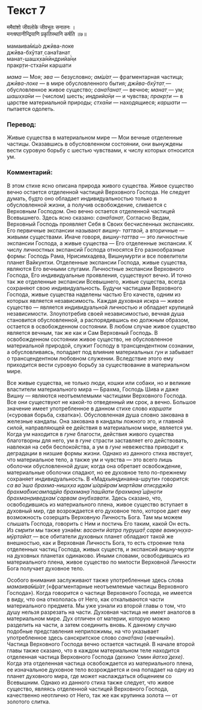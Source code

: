 # Текст 7

ममैवांशो जीवलोके जीवभूतः सनातनः ।  
मनःषष्ठानीन्द्रियाणि प्रकृतिस्थानि कर्षति ॥७॥

мамаива̄м̇ш́о джӣва-локе  
джӣва-бхӯтат̣ сана̄танат̣  
манат̣-шашх̣ха̄нӣндрийа̄н̣и  
пракр̣ти-стха̄ни каршати

_мама_ — Моя; _эва_ — безусловно; _ам̇ш́ат̣_ — фрагментарная частица; _джӣва-локе_ — в мире обусловленного бытия; _джӣва-бхӯтат̣_ — обусловленное живое существо; _сана̄танат̣_ — вечное; _манат̣_ — ум; _шашх̣ха̄ни_ — (числом) шесть; _индрийа̄н̣и_ — и чувства; _пракр̣ти_ — в царстве материальной природы; _стха̄ни_ — находящиеся; _каршати_ — пытается одолеть.

### Перевод:

Живые существа в материальном мире — Мои вечные отделенные частицы. Оказавшись в обусловленном состоянии, они вынуждены вести суровую борьбу с шестью чувствами, к числу которых относится ум.

### Комментарий:

В этом стихе ясно описана природа живого существа. Живое существо вечно остается отделенной частицей Верховного Господа. Не следует думать, будто оно обладает индивидуальностью только в обусловленной жизни, а получив освобождение, сливается с Верховным Господом. Оно вечно остается отделенной частицей Всевышнего. Здесь ясно сказано: _сана̄танат̣_. Согласно Ведам, Верховный Господь проявляет Себя в Своих бесчисленных экспансиях. Его первичные экспансии называют _вишну- таттвой,_ а вторичные — живыми существами. Иначе говоря, _вишну-таттва_ — это личностные экспансии Господа, а живые существа — Его отделенные экспансии. К числу личностных экспансий Господа относятся Его разнообразные формы: Господь Рама, Нрисимхадева, Вишнумурти и все повелители планет Вайкунтхи. Отделенные экспансии Господа, живые существа, являются Его вечными слугами. Личностные экспансии Верховного Господа, Его индивидуальные проявления, существуют вечно. И точно так же отделенные экспансии Всевышнего, живые существа, всегда сохраняют свою индивидуальность. Будучи частицами Верховного Господа, живые существа наделены частью Его качеств, одним из которых является независимость. Каждая духовная искра — живое существо — является индивидуальной личностью и обладает крупицей независимости. Злоупотребив своей независимостью, вечная душа становится обусловленной, а распорядившись ею должным образом, остается в освобожденном состоянии. В любом случае живое существо является вечным, так же как и Сам Верховный Господь. В освобожденном состоянии живое существо, не обусловленное материальной природой, служит Господу в трансцендентном сознании, а обусловливаясь, попадает под влияние материальных _гун_ и забывает о трансцендентном любовном служении. Вследствие этого ему приходится вести суровую борьбу за существование в материальном мире.

Все живые существа, не только люди, кошки или собаки, но и великие властители материального мира — Брахма, Господь Шива и даже Вишну — являются неотъемлемыми частицами Верховного Господа. Все они существуют не какой-то отведенный им срок, а вечно. Большое значение имеет употребленное в данном стихе слово _каршати_ («суровая борьба, схватка»). Обусловленная душа словно закована в железные кандалы. Она закована в кандалы ложного эго, и главной силой, направляющей ее действия в материальном мире, является ум. Когда ум находится в _гуне_ благости, действия живого существа благотворны для него, ум в _гуне_ страсти заставляет его действовать, навлекая на себя беспокойства, а ум в _гуне_ невежества приводит к деградации в низшие формы жизни. Однако из данного стиха явствует, что материальное тело, а также ум и чувства — это всего лишь оболочки обусловленной души; когда она обретает освобождение, материальные оболочки спадают, но ее духовное тело по-прежнему сохраняет индивидуальность. В «Мадхьяндинаяна-шрути» говорится: _са ва̄ эша брахма-нишх̣ха идам̇ ш́арӣрам̇ мартйам атиср̣джйа брахма̄бхисампадйа брахман̣а̄ паш́йати брахман̣а̄ ш́р̣н̣оти брахман̣аиведхам̇ сарвам анубхавати_. Здесь сказано, что, освободившись из материального плена, живое существо вступает в духовный мир, где возрождается его духовное тело, которое дает ему возможность созерцать Верховную Личность Бога. Там мы можем слышать Господа, говорить с Ним и постичь Его таким, какой Он есть. Из _смрити_ мы также узнаём: _васанти йатра пуруша̄т̣ сарве ваикун̣х̣ха-мӯртайат̣_ — все обитатели духовных планет обладают такой же внешностью, как и Верховная Личность Бога, то есть строение тела отделенных частиц Господа, живых существ, и экспансий _вишну-мурти_ на духовных планетах одинаково. Иными словами, освободившись из материального плена, живое существо по милости Верховной Личности Бога получает духовное тело.

Особого внимания заслуживают также употребленные здесь слова _мамаива̄м̇ш́ат̣_ («фрагментарные неотъемлемые частицы Верховного Господа»). Когда говорится о частице Верховного Господа, не имеется в виду, что она откололась от Него, как откалываются части материального предмета. Мы уже узнали из второй главы о том, что душу нельзя разрезать на части. Духовная частица не имеет аналогов в материальном мире. Дух отличен от материи, которую можно разделить на части, а затем соединить вновь. К данному случаю подобные представления неприложимы, на что указывает употребленное здесь санскритское слово _сана̄тана_ («вечный»). Частица Верховного Господа вечно остается частицей. В начале второй главы также сказано, что в каждом материальном теле находится отделенная частица Верховного Господа _(дехино ’смин йатха̄ дехе)_. Когда эта отделенная частица освобождается из материального плена, ее изначальное духовное тело возрождается и она попадает на одну из планет духовного мира, где может наслаждаться общением со Всевышним. Однако из данного стиха также следует, что живое существо, являясь отделенной частицей Верховного Господа, качественно неотлично от Него, так же как крупинка золота — от золотого слитка.